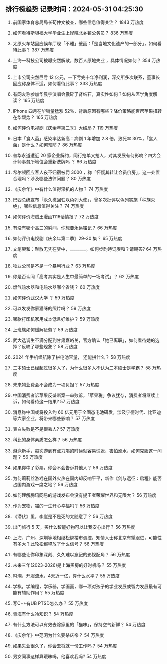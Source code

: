 
## 排行榜趋势 记录时间：2024-05-31 04:25:30
  
  1. 前国家体育总局局长苟仲文被查，哪些信息值得关注？ 1843 万热度
    
  2. 如何看待斯坦福大学毕业生上岸皖北乡镇公务员？ 836 万热度
    
  3. 太原火车站回应候车厅现「不雅」壁画：「是当地文化遗产的一部分」，如何看待此事？ 387 万热度
    
  4. 上海一科技公司被曝突然解散，数百人原地失业 ，具体情况如何？ 354 万热度
    
  5. 上市公司突然巨亏 12 亿元，一下亏完十年净利润，深交所多次联系，董事长回应称身体不适，如何看待此事？ 333 万热度
    
  6. 有网友称参加华晨宇演唱会震碎了肾结石，真实性如何？如何从医学角度解读？ 165 万热度
    
  7. iPhone 四月在华销量猛涨 52%，背后原因有哪些？降价策略能否帮苹果扭转在华颓势？ 165 万热度
    
  8. 如何评价电视剧《庆余年第二季》大结局？ 119 万热度
    
  9. 日本「食人菌」感染率达新高：病例 1 年增加 2.8 倍，致死率 30%，「食人菌」是什么？如何预防？ 86 万热度
    
  10. 普华永道遭近 20 家企业解约，同行抢单又抢人，对其发展有何影响？四大会计师事务所地位会重新洗牌吗 ？ 86 万热度
    
  11. 希尔顿回应客人夜不归宿被罚 3000 ，称「怀疑其转让会员价房」，这一处置合理吗？涉及哪些法律问题？ 80 万热度
    
  12. 《庆余年》中有什么值得深扒的人物？ 74 万热度
    
  13. 巴西总统宣布「永久撤回驻以色列大使」，曾多次批评以色列实施「种族灭绝」，哪些信息值得关注？ 74 万热度
    
  14. 如何评价海贼王漫画1116话情报？ 72 万热度
    
  15. 有没有哪个高三的瞬间，你想要永远铭记？ 66 万热度
    
  16. 如何评价电视剧《庆余年第二季》29-30 集？ 65 万热度
    
  17. 文笔赓和：聚散无凭在梦中，________。如何步韵诗词赓和？请赐答? 64 万热度
    
  18. 物业公司是不是一个暴利行业？ 63 万热度
    
  19. 你是否认同「高考其实是人生中最简单的一场考试」？ 62 万热度
    
  20. 燃气热水器和电热水器哪个省钱？ 60 万热度
    
  21. 如何评价武汉大学 ？ 59 万热度
    
  22. 可以发发你家猫咪的照片吗？ 59 万热度
    
  23. 哪款打印机家用成本低且好维护？ 59 万热度
    
  24. 上班族如何缓解疲劳？ 59 万热度
    
  25. 武大选调生不满分配到甘肃嘉峪关，官方确认「她已离职」，如何看待她的选择？反映了哪些现象？ 58 万热度
    
  26. 2024 年手机续航除了拼电池容量， 还能拼什么？ 58 万热度
    
  27. 二本硕士已经超过很多人了，为什么很多人不认为二本硕士是学霸？ 58 万热度
    
  28. 未来物业费会不会成为一项负担？ 57 万热度
    
  29. 中国消费者诉苹果反垄断案一审败诉，「苹果税」争议犹存，消费者将继续上诉，如何看待这一结果? 57 万热度
    
  30. 消息称中国或将投入约 60 亿元用于全固态电池研发，涉及宁德时代、比亚迪等六家企业，将带来哪些影响？ 57 万热度
    
  31. 表白失败是不是很丢人? 57 万热度
    
  32. 科比的身体素质怎么样？ 56 万热度
    
  33. 游泳新手，每次游到有点力竭的时候就容易慌张、害怕溺水，如何克服这一问题？ 56 万热度
    
  34. 如果你中了彩票，你会不会告诉其他人？ 56 万热度
    
  35. 为何莉莉丝游戏在国外火热在国内却反响平平，新作《剑与远征：启程》能否占国内游戏一席之地？ 56 万热度
    
  36. 如何理解腾讯网易的游戏发布会没有提王者荣耀世界和无限大？ 56 万热度
    
  37. 作为宠物，猫的一生开心幸福吗？ 56 万热度
    
  38. 《潜伏》里，李崖是不是死的太随意了？ 56 万热度
    
  39. 出门旅行 5 天，买什么智能好物可以让我安心出行？ 56 万热度
    
  40. 上海、广州、深圳等地相继松绑楼市调控，知情人士称北京有望跟进，可能性有多大？此轮松绑释放了什么信号？ 56 万热度
    
  41. 有哪些让你印象深刻、久久难以忘记的影视配角？ 56 万热度
    
  42. 未来三年(2023-2026)是上海买房的好时机吗？ 55 万热度
    
  43. 鸣潮，开服流水，4天近一亿，算什么水平？ 55 万热度
    
  44. 学棋，学编程，学乐器，学画画，哪一项对孩子的学业发展或智力发展最有可能有辅助作用？ 55 万热度
    
  45. 写C++有UB PTSD怎么办？ 55 万热度
    
  46. 青海有什么冷知识？ 54 万热度
    
  47. 有什么方法可以有效去除家里的「猫味」，保持空气新鲜？ 54 万热度
    
  48. 《庆余年》中范闲为什么要杀庆帝？ 54 万热度
    
  49. 如果失业很久了，你会去将就一份工作吗？ 54 万热度
    
  50. 男女同事这样算暧昧吗，他喜欢我吗? 54 万热度
    